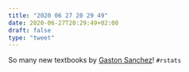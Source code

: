 ```yaml
---
title: "2020 06 27 20 29 49"
date: 2020-06-27T20:29:49+02:00
draft: false
type: "tweet"
---
```


So many new textbooks by [Gaston Sanchez](https://www.gastonsanchez.com)! `#rstats`
